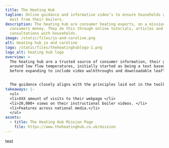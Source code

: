 ```yaml
---
title: The Heating Hub
tagline: Online guidance and informative video’s to ensure households get the
  most from their boilers.
description: The heating hub are consumer heating experts, on a mission save
  consumers money. They do this through online tutorials, articles and 1-2-1
  consultations with households.
image: /static/files/jo-and-caroline.png
alt: Heating hub jo and caroline
logo: /static/files/theheatinghublogo-1.png
logo_alt: heating hub logo
overview: >
  The heating hub are a trusted source of consumer information, their guidance
  around low flow temperatures, initially started as being a text based web page
  before expanding to include video walkthroughs and downloadable leaflets. 


  The guidance closely aligns with the principles laid out in the toolkit.
takeaways: |-
  <ul>
  <li>XXX amount of visits to their webpage </li>
  <li>20,000+ views on their instructional boiler videos. </li>
  <li>Features across national media.</li>
  </ul>
assets:
  - title: The Heating Hub Mission Page
    file: https://www.theheatinghub.co.uk/mission
---
```

test